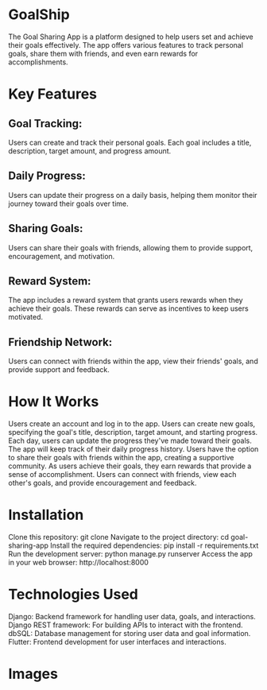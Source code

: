 # GoalShip

The Goal Sharing App is a platform designed to help users set and achieve their goals effectively. The app offers various features to track personal goals, share them with friends, and even earn rewards for accomplishments.

# Key Features

## Goal Tracking: 
Users can create and track their personal goals. Each goal includes a title, description, target amount, and progress amount.
## Daily Progress: 
Users can update their progress on a daily basis, helping them monitor their journey toward their goals over time.
## Sharing Goals: 
Users can share their goals with friends, allowing them to provide support, encouragement, and motivation.
## Reward System: 
The app includes a reward system that grants users rewards when they achieve their goals. These rewards can serve as incentives to keep users motivated.
## Friendship Network:
Users can connect with friends within the app, view their friends' goals, and provide support and feedback.

# How It Works

Users create an account and log in to the app.
Users can create new goals, specifying the goal's title, description, target amount, and starting progress.
Each day, users can update the progress they've made toward their goals. The app will keep track of their daily progress history.
Users have the option to share their goals with friends within the app, creating a supportive community.
As users achieve their goals, they earn rewards that provide a sense of accomplishment.
Users can connect with friends, view each other's goals, and provide encouragement and feedback.

# Installation

Clone this repository: git clone <repository-url>
Navigate to the project directory: cd goal-sharing-app
Install the required dependencies: pip install -r requirements.txt
Run the development server: python manage.py runserver
Access the app in your web browser: http://localhost:8000

# Technologies Used

Django: Backend framework for handling user data, goals, and interactions.
Django REST framework: For building APIs to interact with the frontend.
dbSQL: Database management for storing user data and goal information.
Flutter: Frontend development for user interfaces and interactions.

# Images
